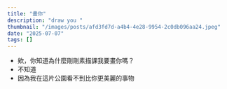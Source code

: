 ```yaml
---
title: "畫你"
description: "draw you "
thumbnail: "/images/posts/afd3fd7d-a4b4-4e28-9954-2c0db096aa24.jpeg"
date: "2025-07-07"
tags: []
---
```

- 欸，你知道為什麼剛剛素描課我要畫你嗎？
- 不知道
- 因為我在這片公園看不到比你更美麗的事物
